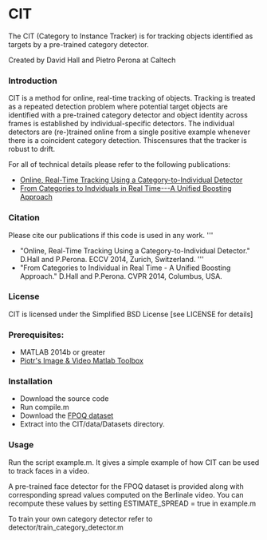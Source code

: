 # CIT

The CIT (Category to Instance Tracker) is for tracking objects identified as targets by a pre-trained category detector.  

Created by David Hall and Pietro Perona at Caltech

### Introduction
CIT is a method for online, real-time tracking of objects. Tracking is treated as a repeated detection problem where potential target objects are identified with a pre-trained category detector
and object identity across frames is established by individual-specific detectors.
The individual detectors are (re-)trained online from a single positive example whenever there is a coincident category detection. Thiscensures that the tracker is robust to drift.

For all of technical details please refer to the following publications:
* [Online, Real-Time Tracking Using a Category-to-Individual Detector](http://www.vision.caltech.edu/~dhall/projects/CIT/Data/ECCV2014_HALL.pdf)
* [From Categories to Indviduals in Real Time---A Unified Boosting Approach](http://www.vision.caltech.edu/~dhall/projects/CategoriesToIndividuals/Data/CVPR2014_HALL.pdf)

### Citation
Please cite our publications if this code is used in any work.
'''
* "Online, Real-Time Tracking Using a Category-to-Individual Detector." 
  D.Hall and P.Perona. ECCV 2014, Zurich, Switzerland.
'''
* "From Categories to Individual in Real Time - A Unified Boosting Approach."
  D.Hall and P.Perona. CVPR 2014, Columbus, USA.

### License
CIT is licensed under the Simplified BSD License [see LICENSE for details]

### Prerequisites:
* MATLAB 2014b or greater
* [Piotr's Image & Video Matlab Toolbox](https://github.com/pdollar/toolbox)

### Installation
* Download the source code
* Run compile.m
* Download the [FPOQ dataset](http://www.vision.caltech.edu/Image_Datasets/FiftyPeopleOneQuestion/FPOQ.zip)
* Extract into the CIT/data/Datasets directory. 

### Usage
    
Run the script example.m. It gives a simple example of how CIT can be used to track
faces in a video. 

A pre-trained face detector for the FPOQ dataset is provided along with 
corresponding spread values computed on the Berlinale video.
You can recompute these values by setting ESTIMATE_SPREAD = true in example.m

To train your own category detector refer to detector/train_category_detector.m
